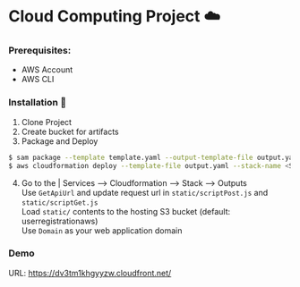 # Cloud Computing Project :cloud:

### Prerequisites:
* AWS Account
* AWS CLI


### Installation :hammer:

1. Clone Project 
2. Create bucket for artifacts
3. Package and Deploy
```sh
$ sam package --template template.yaml --output-template-file output.yaml --s3-bucket <Created Bucket Name>
$ aws cloudformation deploy --template-file output.yaml --stack-name <Stack Name> --capabilities CAPABILITY_IAM
```
4. Go to the | Services --> Cloudformation --> Stack --> Outputs  
  Use `GetApiUrl` and update request url in `static/scriptPost.js` and `static/scriptGet.js`  
  Load `static/` contents to the hosting S3 bucket (default: userregistrationaws)  
  Use `Domain` as your web application domain  
  
  ### Demo  
  URL: https://dv3tm1khgyyzw.cloudfront.net/ 
  
  
